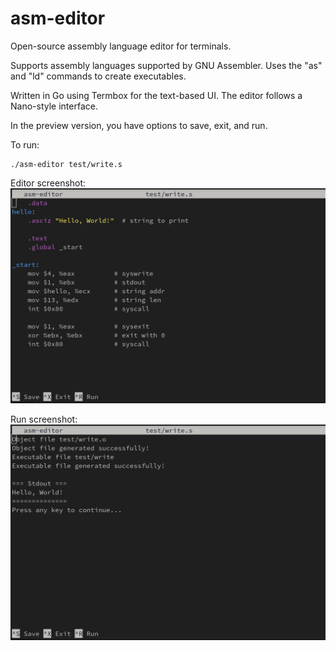 # asm-editor
Open-source assembly language editor for terminals.

Supports assembly languages supported by GNU Assembler. Uses the "as" and "ld" commands to create executables.

Written in Go using Termbox for the text-based UI. The editor follows a Nano-style interface.

In the preview version, you have options to save, exit, and run.

To run:
```
./asm-editor test/write.s
```

Editor screenshot:
![Alt text](https://github.com/luisespino/asm-editor/blob/main/img/editor.png?raw=true "editor")

Run screenshot:
![Alt text](https://github.com/luisespino/asm-editor/blob/main/img/run.png?raw=true "run")
